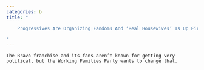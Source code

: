 ```yaml
---
categories: b
title: "

    Progressives Are Organizing Fandoms And ‘Real Housewives’ Is Up First

"
---
```



    The Bravo franchise and its fans aren’t known for getting very political, but the Working Families Party wants to change that.

